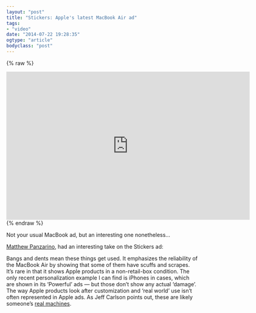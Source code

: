 ```yaml
---
layout: "post"
title: "Stickers: Apple's latest MacBook Air ad"
tags: 
- "video"
date: "2014-07-22 19:28:35"
ogtype: "article"
bodyclass: "post"
---
```


{% raw %}
<iframe allowfullscreen="true" class="youtube-player" frameborder="0" height="390" src="http://www.youtube.com/embed/7PzntWQ-sVY?version=3&rel=1&fs=1&showsearch=0&showinfo=1&iv_load_policy=1&wmode=transparent" type="text/html" width="640"></iframe>
{% endraw %}

Not your usual MacBook ad, but an interesting one nonetheless…

[Matthew Panzarino](http://techcrunch.com/2014/07/22/some-brief-thoughts-about-apples-macbook-air-stickers-ad/), had an interesting take on the Stickers ad:

Bangs and dents mean these things get used. It emphasizes the reliability of the MacBook Air by showing that some of them have scuffs and scrapes. It’s rare in that it shows Apple products in a non-retail-box condition. The only recent personalization example I can find is iPhones in cases, which are shown in its ‘Powerful’ ads — but those don’t show any actual ‘damage’. The way Apple products look after customization and ‘real world’ use isn’t often represented in Apple ads. As Jeff Carlson points out, these are likely someone’s [real machines](http://jeffcarlson.com/2014/07/22/apples-stickers-macbook-air-commercial/).